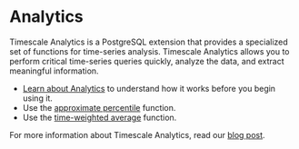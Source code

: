 # Analytics
Timescale Analytics is a PostgreSQL extension that provides a specialized set of
functions for time-series analysis. Timescale Analytics allows you to perform
critical time-series queries quickly, analyze the data, and extract meaningful
information.

*   [Learn about Analytics][about-analytics] to understand how it works before you
    begin using it.
*   Use the [approximate percentile][analytics-approximate-percentile] function.
*   Use the [time-weighted average][analytics-time-weighted-averages] function.

For more information about Timescale Analytics, read our [blog post][analytics-blog].

[about-analytics]: how-to-guides/analytics/about-analytics
[analytics-approximate-percentile]: how-to-guides/analytics/approximate_percentile
[analytics-time-weighted-averages]: how-to-guides/analytics/time-weighted-averages
[analytics-blog]: https://blog.timescale.com/blog/time-series-analytics-for-postgresql-introducing-the-timescale-analytics-project/
